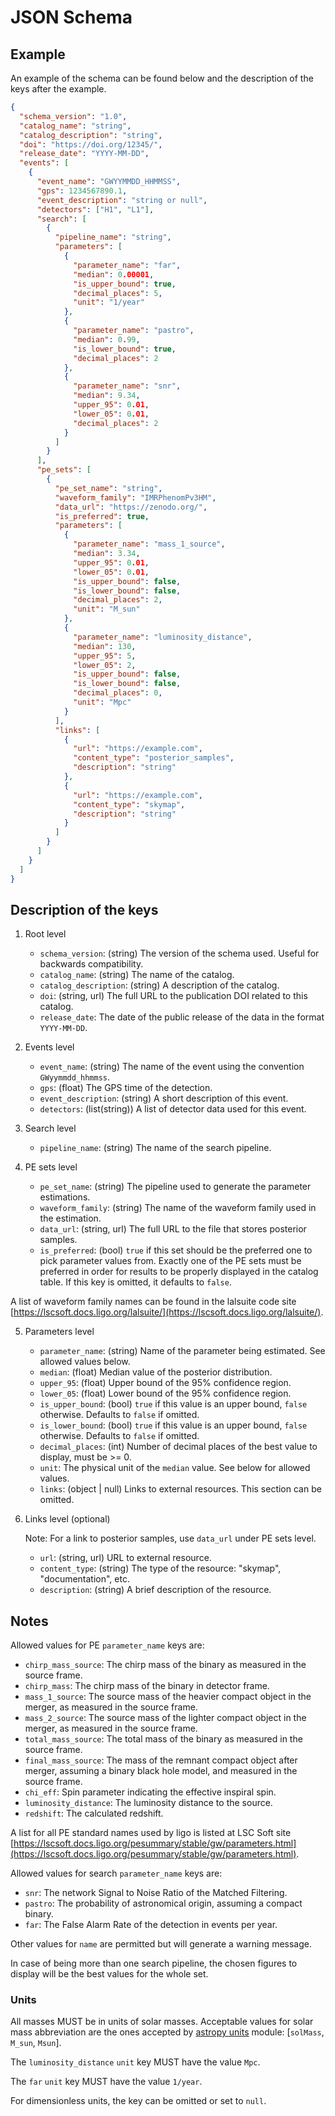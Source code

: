 # JSON Schema

## Example

An example of the schema can be found below and the description of the keys after the example.

```json
{
  "schema_version": "1.0",
  "catalog_name": "string",
  "catalog_description": "string",
  "doi": "https://doi.org/12345/",
  "release_date": "YYYY-MM-DD",
  "events": [
    {
      "event_name": "GWYYMMDD_HHMMSS",
      "gps": 1234567890.1,
      "event_description": "string or null",
      "detectors": ["H1", "L1"],
      "search": [
        {
          "pipeline_name": "string",
          "parameters": [
            {
              "parameter_name": "far",
              "median": 0.00001,
              "is_upper_bound": true,
              "decimal_places": 5,
              "unit": "1/year"
            },
            {
              "parameter_name": "pastro",
              "median": 0.99,
              "is_lower_bound": true,
              "decimal_places": 2
            },
            {
              "parameter_name": "snr",
              "median": 9.34,
              "upper_95": 0.01,
              "lower_05": 0.01,
              "decimal_places": 2
            }
          ]
        }
      ],
      "pe_sets": [
        {
          "pe_set_name": "string",
          "waveform_family": "IMRPhenomPv3HM",
          "data_url": "https://zenodo.org/",
          "is_preferred": true,
          "parameters": [
            {
              "parameter_name": "mass_1_source",
              "median": 3.34,
              "upper_95": 0.01,
              "lower_05": 0.01,
              "is_upper_bound": false,
              "is_lower_bound": false,
              "decimal_places": 2,
              "unit": "M_sun"
            },
            {
              "parameter_name": "luminosity_distance",
              "median": 130,
              "upper_95": 5,
              "lower_05": 2,
              "is_upper_bound": false,
              "is_lower_bound": false,
              "decimal_places": 0,
              "unit": "Mpc"
            }
          ],
          "links": [
            {
              "url": "https://example.com",
              "content_type": "posterior_samples",
              "description": "string"
            },
            {
              "url": "https://example.com",
              "content_type": "skymap",
              "description": "string"
            }
          ]
        }
      ]
    }
  ]
}
```

## Description of the keys

1. Root level

    - `schema_version`: (string) The version of the schema used. Useful for backwards compatibility.
    - `catalog_name`: (string) The name of the catalog.
    - `catalog_description`: (string) A description of the catalog.
    - `doi`: (string, url) The full URL to the publication DOI related to this catalog.
    - `release_date`: The date of the public release of the data in the format `YYYY-MM-DD`.

2. Events level

    - `event_name`: (string) The name of the event using the convention `GWyymmdd_hhmmss`.
    - `gps`: (float) The GPS time of the detection.
    - `event_description`: (string) A short description of this event.
    - `detectors`: (list(string)) A list of detector data used for this event.

3. Search level

    - `pipeline_name`: (string) The name of the search pipeline.

4. PE sets level

    - `pe_set_name`: (string) The pipeline used to generate the parameter estimations.
    - `waveform_family`: (string) The name of the waveform family used in the estimation.
    - `data_url`: (string, url) The full URL to the file that stores posterior samples.
    - `is_preferred`: (bool) `true` if this set should be the preferred one to pick parameter values from.
        Exactly one of the PE sets must be preferred in order for results to be properly displayed
        in the catalog table. If this key is omitted, it defaults to `false`.

A list of waveform family names can be found in the lalsuite code site [https://lscsoft.docs.ligo.org/lalsuite/](https://lscsoft.docs.ligo.org/lalsuite/).

5. Parameters level

    - `parameter_name`: (string) Name of the parameter being estimated. See allowed values below.
    - `median`: (float) Median value of the posterior distribution.
    - `upper_95`: (float) Upper bound of the 95% confidence region.
    - `lower_05`: (float) Lower bound of the 95% confidence region.
    - `is_upper_bound`: (bool) `true` if this value is an upper bound, `false` otherwise. Defaults to `false` if omitted.
    - `is_lower_bound`: (bool) `true` if this value is an upper bound, `false` otherwise. Defaults to `false` if omitted.
    - `decimal_places`: (int) Number of decimal places of the best value to display, must be >= 0.
    - `unit`: The physical unit of the `median` value. See below for allowed values.
    - `links`: (object | null) Links to external resources. This section can be omitted.

6. Links level (optional)

    Note: For a link to posterior samples, use `data_url` under PE sets level.

    - `url`: (string, url) URL to external resource.
    - `content_type`: (string) The type of the resource: "skymap", "documentation", etc.
    - `description`: (string) A brief description of the resource.

## Notes

Allowed values for PE `parameter_name` keys are:

* `chirp_mass_source`: The chirp mass of the binary as measured in the source frame.
* `chirp_mass`: The chirp mass of the binary in detector frame.
* `mass_1_source`: The source mass of the heavier compact object in the merger, as measured in the source frame.
* `mass_2_source`: The source mass of the lighter compact object in the merger, as measured in the source frame.
* `total_mass_source`: The total mass of the binary as measured in the source frame.
* `final_mass_source`: The mass of the remnant compact object after merger, assuming a binary black hole model, and measured in the source frame.
* `chi_eff`: Spin parameter indicating the effective inspiral spin.
* `luminosity_distance`: The luminosity distance to the source.
* `redshift`: The calculated redshift.

A list for all PE standard names used by ligo is listed at LSC Soft site [https://lscsoft.docs.ligo.org/pesummary/stable/gw/parameters.html](https://lscsoft.docs.ligo.org/pesummary/stable/gw/parameters.html).

Allowed values for search `parameter_name` keys are:

* `snr`: The network Signal to Noise Ratio of the Matched Filtering.
* `pastro`: The probability of astronomical origin, assuming a compact binary.
* `far`: The False Alarm Rate of the detection in events per year.

Other values for `name` are permitted but will generate a warning message.

In case of being more than one search pipeline, the chosen figures to display will be the best values for the whole set.

### Units

All masses MUST be in units of solar masses. Acceptable values for solar mass abbreviation are the ones accepted by [astropy units](https://docs.astropy.org/en/stable/units/ref_api.html#module-astropy.units.astrophys) module: [`solMass`, `M_sun`, `Msun`].

The `luminosity_distance` `unit` key MUST have the value `Mpc`.

The `far` `unit` key MUST have the value `1/year`.

For dimensionless units, the key can be omitted or set to `null`.
